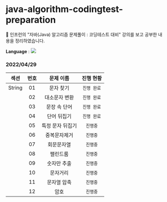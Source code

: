 # java-algorithm-codingtest-preparation

🚀 인프런의 "자바(Java) 알고리즘 문제풀이 : 코딩테스트 대비" 강의를 보고 공부한 내용을 정리하였습니다.

<b>Language</b> : <img src="https://img.shields.io/badge/Java-007396?style=flat-square&logo=Java&logoColor=white"/></a>


### 2022/04/29 

| 섹션 | 번호 | 문제 이름 | 진행 현황 |
|:------:|:----:|:---------:|:---------:|
| String | 01 | 문자 찾기 |`진행 완료`|
|  | 02 | 대소문자 변환 |`진행 완료`|
|  | 03 | 문장 속 단어 |`진행 완료`|
|  | 04 | 단어 뒤집기 |`진행 완료`|
|  | 05 | 특정 문자 뒤집기 |`진행중`|
|  | 06 | 중복문자제거 |`진행중`|
|  | 07 | 회문문자열 |`진행중`|
|  | 08 | 팰린드룸 |`진행중`|
|  | 09 | 숫자만 추출 |`진행중`|
|  | 10 | 문자거리 |`진행중`|
|  | 11 | 문자열 압축 |`진행중`|
|  | 12 | 암호 |`진행중`|
